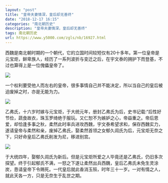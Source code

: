 ```yaml
---
layout: "post"
title: "皇帝夫妻情深，皇后却无善终"
date: "2018-12-17 16:15"
categories: "南北朝历史"
description: "皇帝夫妻情深，皇后却无善终"
tags: 南北朝历史
url: https://www.y5000.com/zgls/nb/16927.html
---
```






西魏是南北朝时期的一个朝代，它的立国时间较短仅有20十多年。第一位皇帝是元宝炬，鲜卑族人，经历了一系列波折与变迁之后，在宇文泰的拥护下而登基，不过也算得上是一位傀儡皇帝了。

![](https://img.y5000.com/uploads/allimg/170314/1359221937-0.jpg)

一个权利要受他人而左右的皇帝，很多事情自己并不能决定，所以当自己的皇后被迫废掉之时，亦是无能为力。

![](https://img.y5000.com/uploads/allimg/170314/8-1F3141359243N.jpg)

乙弗氏，十六岁时嫁与元宝炬，于大统元年，册封乙弗氏为后，史书记载:“后性好节俭，蔬食故衣，珠玉罗绮绝于服玩。又仁恕不为嫉妒之心，帝益重之。帝后恩爱，却恰逢多事之秋，柔然此时率兵进攻西魏，宇文泰希望求和，保存西魏实力，遂请皇帝与柔然和亲，废掉乙弗氏，娶柔然首领之女郁久闾氏为后，元宝炬无奈之下，只好命皇后乙弗氏削发为尼，移进别宫。

![](https://img.y5000.com/uploads/allimg/170314/135922CR-1.jpg)

于大统四年，娶郁久闾氏为新后。但是元宝炬所爱之人毕竟还是乙弗氏，仍旧多次探望。终于引起郁氏不满，一怒之下遂让柔然出兵西魏，皇后乙弗氏未免生灵涂炭，恳请皇帝下令赐死。一代皇后就此香消玉殒，时年三十一岁。一对有情之人，就此天各一方，只是无奈生于乱世之期。
